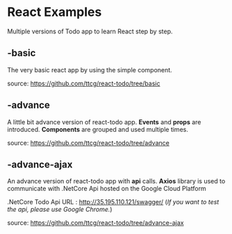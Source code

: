 # React Examples

Multiple versions of Todo app to learn React step by step.


## -basic 

The very basic react app by using the simple component.

source: <https://github.com/ttcg/react-todo/tree/basic>

## -advance

A little bit advance version of react-todo app.  **Events** and **props** are introduced.  **Components** are grouped and used multiple times.

source: <https://github.com/ttcg/react-todo/tree/advance>

## -advance-ajax

An advance version of react-todo app with **api** calls.  **Axios** library is used to communicate with .NetCore Api hosted on the Google Cloud Platform 

.NetCore Todo Api URL : <http://35.195.110.121/swagger/> (*If you want to test the api, please use Google Chrome.*)

source: <https://github.com/ttcg/react-todo/tree/advance-ajax>
